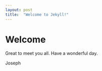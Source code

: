 ```yaml
---
layout: post
title:  "Welcome to Jekyll!"
---
```


# Welcome

Great to meet you all. Have a wonderful day.

Joseph

